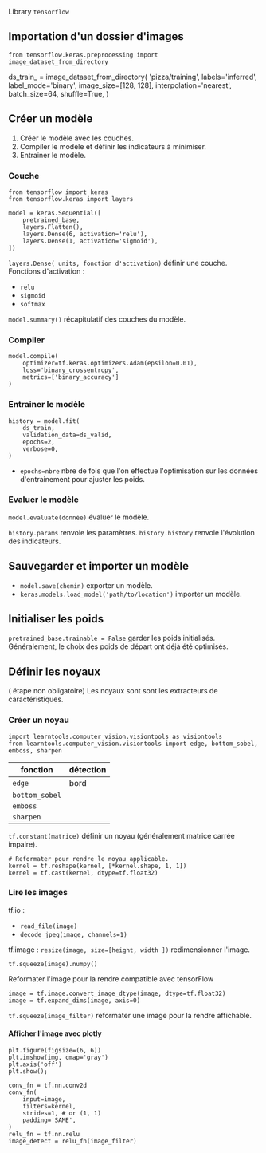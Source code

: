Library `tensorflow`

## Importation d'un dossier d'images

`from tensorflow.keras.preprocessing import image_dataset_from_directory`

ds_train_ = image_dataset_from_directory(
    'pizza/training',
    labels='inferred',
    label_mode='binary',
    image_size=[128, 128],
    interpolation='nearest',
    batch_size=64,
    shuffle=True,
)


## Créer un modèle

1. Créer le modèle avec les couches.
2. Compiler le modèle et définir les indicateurs à minimiser.
3. Entrainer le modèle.

### Couche

```
from tensorflow import keras
from tensorflow.keras import layers

model = keras.Sequential([
    pretrained_base,
    layers.Flatten(),
    layers.Dense(6, activation='relu'),
    layers.Dense(1, activation='sigmoid'),
])
```

`layers.Dense( units, fonction d'activation)` définir une couche.
Fonctions d'activation :
* `relu`
* `sigmoid`
* `softmax`

`model.summary()` récapitulatif des couches du modèle.

### Compiler

```
model.compile(
    optimizer=tf.keras.optimizers.Adam(epsilon=0.01),
    loss='binary_crossentropy',
    metrics=['binary_accuracy']
)
```

### Entrainer le modèle

```
history = model.fit(
    ds_train,
    validation_data=ds_valid,
    epochs=2,
    verbose=0,
)
```
* `epochs=nbre` nbre de fois que l'on effectue l'optimisation sur les données d'entrainement pour ajuster les poids.

### Evaluer le modèle 

`model.evaluate(donnée)` évaluer le modèle.

`history.params` renvoie les paramètres.
`history.history` renvoie l'évolution des indicateurs.

## Sauvegarder et importer un modèle

* `model.save(chemin)` exporter un modèle.
* `keras.models.load_model('path/to/location')` importer un modèle.

## Initialiser les poids

`pretrained_base.trainable = False` garder les poids initialisés. Généralement, le choix des poids de départ ont déjà été optimisés.


## Définir les noyaux

( étape non obligatoire) Les noyaux sont sont les extracteurs de caractéristiques.

### Créer un noyau

```
import learntools.computer_vision.visiontools as visiontools
from learntools.computer_vision.visiontools import edge, bottom_sobel, emboss, sharpen
```

| fonction | détection |
|---|---|
| `edge` | bord |
| `bottom_sobel` | |
| `emboss` | | 
| `sharpen` | |

`tf.constant(matrice)` définir un noyau (généralement matrice carrée impaire).

```
# Reformater pour rendre le noyau applicable.
kernel = tf.reshape(kernel, [*kernel.shape, 1, 1])
kernel = tf.cast(kernel, dtype=tf.float32)
```

### Lire les images 

tf.io :
* `read_file(image)`
* `decode_jpeg(image, channels=1)`

tf.image :
`resize(image, size=[height, width ])` redimensionner l'image.

`tf.squeeze(image).numpy()` 

Reformater l'image pour la rendre compatible avec tensorFlow
```
image = tf.image.convert_image_dtype(image, dtype=tf.float32)
image = tf.expand_dims(image, axis=0)
```

`tf.squeeze(image_filter)` reformater une image pour la rendre affichable.

#### Afficher l'image avec plotly

```
plt.figure(figsize=(6, 6))
plt.imshow(img, cmap='gray')
plt.axis('off')
plt.show();
```

```
conv_fn = tf.nn.conv2d
conv_fn(
    input=image,
    filters=kernel,
    strides=1, # or (1, 1)
    padding='SAME',
)
relu_fn = tf.nn.relu
image_detect = relu_fn(image_filter)
```